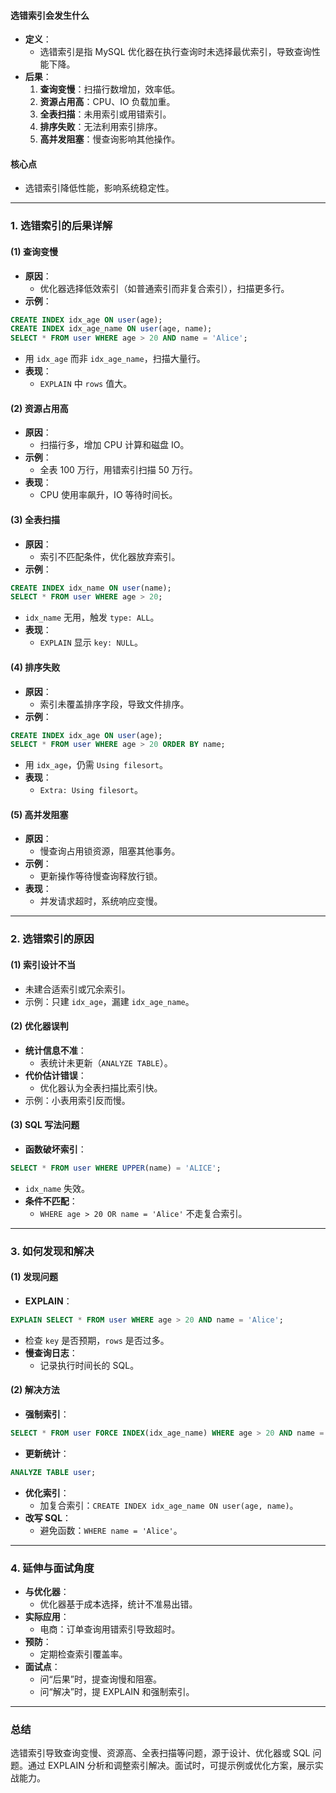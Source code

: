 
#### 选错索引会发生什么
- **定义**：
  - 选错索引是指 MySQL 优化器在执行查询时未选择最优索引，导致查询性能下降。
- **后果**：
  1. **查询变慢**：扫描行数增加，效率低。
  2. **资源占用高**：CPU、IO 负载加重。
  3. **全表扫描**：未用索引或用错索引。
  4. **排序失败**：无法利用索引排序。
  5. **高并发阻塞**：慢查询影响其他操作。

#### 核心点
- 选错索引降低性能，影响系统稳定性。

---

### 1. 选错索引的后果详解
#### (1) 查询变慢
- **原因**：
  - 优化器选择低效索引（如普通索引而非复合索引），扫描更多行。
- **示例**：
```sql
CREATE INDEX idx_age ON user(age);
CREATE INDEX idx_age_name ON user(age, name);
SELECT * FROM user WHERE age > 20 AND name = 'Alice';
```
  - 用 `idx_age` 而非 `idx_age_name`，扫描大量行。
- **表现**：
  - `EXPLAIN` 中 `rows` 值大。

#### (2) 资源占用高
- **原因**：
  - 扫描行多，增加 CPU 计算和磁盘 IO。
- **示例**：
  - 全表 100 万行，用错索引扫描 50 万行。
- **表现**：
  - CPU 使用率飙升，IO 等待时间长。

#### (3) 全表扫描
- **原因**：
  - 索引不匹配条件，优化器放弃索引。
- **示例**：
```sql
CREATE INDEX idx_name ON user(name);
SELECT * FROM user WHERE age > 20;
```
  - `idx_name` 无用，触发 `type: ALL`。
- **表现**：
  - `EXPLAIN` 显示 `key: NULL`。

#### (4) 排序失败
- **原因**：
  - 索引未覆盖排序字段，导致文件排序。
- **示例**：
```sql
CREATE INDEX idx_age ON user(age);
SELECT * FROM user WHERE age > 20 ORDER BY name;
```
  - 用 `idx_age`，仍需 `Using filesort`。
- **表现**：
  - `Extra: Using filesort`。

#### (5) 高并发阻塞
- **原因**：
  - 慢查询占用锁资源，阻塞其他事务。
- **示例**：
  - 更新操作等待慢查询释放行锁。
- **表现**：
  - 并发请求超时，系统响应变慢。

---

### 2. 选错索引的原因
#### (1) 索引设计不当
- 未建合适索引或冗余索引。
- 示例：只建 `idx_age`，漏建 `idx_age_name`。

#### (2) 优化器误判
- **统计信息不准**：
  - 表统计未更新（`ANALYZE TABLE`）。
- **代价估计错误**：
  - 优化器认为全表扫描比索引快。
- 示例：小表用索引反而慢。

#### (3) SQL 写法问题
- **函数破坏索引**：
```sql
SELECT * FROM user WHERE UPPER(name) = 'ALICE';
```
  - `idx_name` 失效。
- **条件不匹配**：
  - `WHERE age > 20 OR name = 'Alice'` 不走复合索引。

---

### 3. 如何发现和解决
#### (1) 发现问题
- **EXPLAIN**：
```sql
EXPLAIN SELECT * FROM user WHERE age > 20 AND name = 'Alice';
```
  - 检查 `key` 是否预期，`rows` 是否过多。
- **慢查询日志**：
  - 记录执行时间长的 SQL。

#### (2) 解决方法
- **强制索引**：
```sql
SELECT * FROM user FORCE INDEX(idx_age_name) WHERE age > 20 AND name = 'Alice';
```
- **更新统计**：
```sql
ANALYZE TABLE user;
```
- **优化索引**：
  - 加复合索引：`CREATE INDEX idx_age_name ON user(age, name)`。
- **改写 SQL**：
  - 避免函数：`WHERE name = 'Alice'`。

---

### 4. 延伸与面试角度
- **与优化器**：
  - 优化器基于成本选择，统计不准易出错。
- **实际应用**：
  - 电商：订单查询用错索引导致超时。
- **预防**：
  - 定期检查索引覆盖率。
- **面试点**：
  - 问“后果”时，提查询慢和阻塞。
  - 问“解决”时，提 EXPLAIN 和强制索引。

---

### 总结
选错索引导致查询变慢、资源高、全表扫描等问题，源于设计、优化器或 SQL 问题。通过 EXPLAIN 分析和调整索引解决。面试时，可提示例或优化方案，展示实战能力。